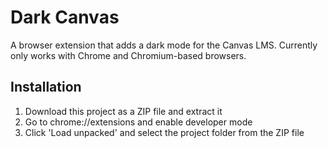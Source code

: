 # Dark Canvas
A browser extension that adds a dark mode for the Canvas LMS. Currently only works with Chrome and Chromium-based browsers.

## Installation
1. Download this project as a ZIP file and extract it
2. Go to chrome://extensions and enable developer mode
3. Click 'Load unpacked' and select the project folder from the ZIP file
